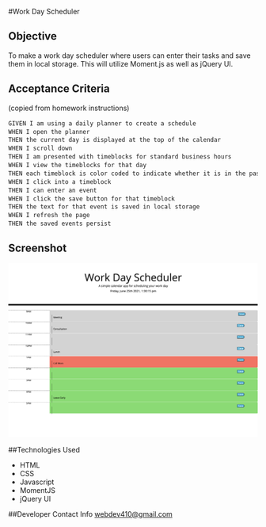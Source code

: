 #Work Day Scheduler

## Objective

To make a work day scheduler where users can enter their tasks and save them in local storage. This will utilize Moment.js as well as jQuery UI.

## Acceptance Criteria 
(copied from homework instructions)

```md
GIVEN I am using a daily planner to create a schedule
WHEN I open the planner
THEN the current day is displayed at the top of the calendar
WHEN I scroll down
THEN I am presented with timeblocks for standard business hours
WHEN I view the timeblocks for that day
THEN each timeblock is color coded to indicate whether it is in the past, present, or future
WHEN I click into a timeblock
THEN I can enter an event
WHEN I click the save button for that timeblock
THEN the text for that event is saved in local storage
WHEN I refresh the page
THEN the saved events persist
```

## Screenshot
![](assets/images/screenshot.png)

##Technologies Used
* HTML
* CSS
* Javascript
* MomentJS
* jQuery UI

##Developer Contact Info
webdev410@gmail.com
